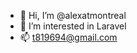 - 👋 Hi, I’m @alexatmontreal
- 👀 I’m interested in Laravel
- 📫 t819694@gmail.com

<!---
alexatmontreal/alexatmontreal is a ✨ special ✨ repository because its `README.md` (this file) appears on your GitHub profile.
You can click the Preview link to take a look at your changes.
--->
